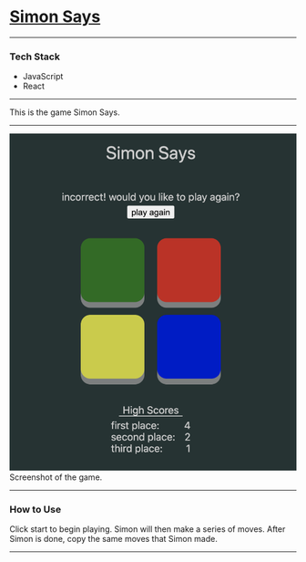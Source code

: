 
# [Simon Says](https://ahhchooey.github.io/simon_says/)

------

### Tech Stack

* JavaScript
* React

------

This is the game Simon Says.

------

![Screenshot of Simon Says](./assets/ss.png)
Screenshot of the game.

------

### How to Use

Click start to begin playing. Simon will then make a series of moves. After Simon is done, copy the same moves that Simon made.

------

